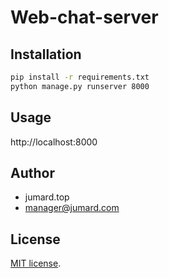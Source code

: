 # Web-chat-server

## Installation
  
```bash
pip install -r requirements.txt
python manage.py runserver 8000
```
 
## Usage
 
http://localhost:8000
 
 
## Author

* jumard.top
* manager@jumard.com
 
## License
[MIT license](https://en.wikipedia.org/wiki/MIT_License).
 
